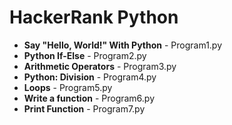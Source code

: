 # HackerRank Python

+ **Say "Hello, World!" With Python** - Program1.py
+ **Python If-Else** - Program2.py
+ **Arithmetic Operators** - Program3.py
+ **Python: Division** - Program4.py
+ **Loops** - Program5.py
+ **Write a function** - Program6.py
+ **Print Function** - Program7.py
